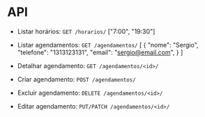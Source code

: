 # API


- Listar horários: `GET /horarios/`
["7:00", "19:30"]


- Listar agendamentos: `GET /agendamentos/`
[
  {
    "nome": "Sergio",
    "telefone": "1313123131",
    "email": "sergio@email.com",
  }
]


- Detalhar agendamento: `GET /agendamentos/<id>/`


- Criar agendamento: `POST /agendamentos/`


- Excluir agendamento: `DELETE /agendamentos/<id>/`


- Editar agendamento: `PUT/PATCH /agendamentos/<id>/`